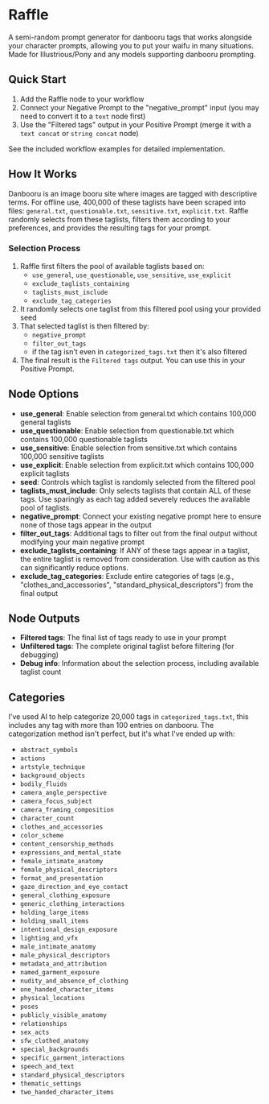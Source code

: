 # Raffle

A semi-random prompt generator for danbooru tags that works alongside your character prompts, allowing you to put your waifu in many situations. Made for Illustrious/Pony and any models supporting danbooru prompting.

## Quick Start

1. Add the Raffle node to your workflow
2. Connect your Negative Prompt to the "negative_prompt" input (you may need to convert it to a `text` node first)
3. Use the "Filtered tags" output in your Positive Prompt (merge it with a `text concat` or `string concat` node)

See the included workflow examples for detailed implementation.

## How It Works

Danbooru is an image booru site where images are tagged with descriptive terms. For offline use, 400,000 of these taglists have been scraped into files: `general.txt`, `questionable.txt`, `sensitive.txt`, `explicit.txt`. Raffle randomly selects from these taglists, filters them according to your preferences, and provides the resulting tags for your prompt.

### Selection Process
1. Raffle first filters the pool of available taglists based on:
   - `use_general`, `use_questionable`, `use_sensitive`, `use_explicit`
   - `exclude_taglists_containing`
   - `taglists_must_include`
   - `exclude_tag_categories`
2. It randomly selects one taglist from this filtered pool using your provided seed
3. That selected taglist is then filtered by:
   - `negative_prompt`
   - `filter_out_tags`
   - if the tag isn't even in `categorized_tags.txt` then it's also filtered
4. The final result is the `Filtered tags` output. You can use this in your Positive Prompt.

## Node Options
- **use_general**: Enable selection from general.txt which contains 100,000 general taglists
- **use_questionable**: Enable selection from questionable.txt which contains 100,000 questionable taglists
- **use_sensitive**: Enable selection from sensitive.txt which contains 100,000 sensitive taglists
- **use_explicit**: Enable selection from explicit.txt which contains 100,000 explicit taglists
- **seed**: Controls which taglist is randomly selected from the filtered pool
- **taglists_must_include**: Only selects taglists that contain ALL of these tags. Use sparingly as each tag added severely reduces the available pool of taglists.
- **negative_prompt**: Connect your existing negative prompt here to ensure none of those tags appear in the output
- **filter_out_tags**: Additional tags to filter out from the final output without modifying your main negative prompt
- **exclude_taglists_containing**: If ANY of these tags appear in a taglist, the entire taglist is removed from consideration. Use with caution as this can significantly reduce options.
- **exclude_tag_categories**: Exclude entire categories of tags (e.g., "clothes_and_accessories", "standard_physical_descriptors") from the final output

## Node Outputs
- **Filtered tags**: The final list of tags ready to use in your prompt
- **Unfiltered tags**: The complete original taglist before filtering (for debugging)
- **Debug info**: Information about the selection process, including available taglist count

## Categories

I've used AI to help categorize 20,000 tags in `categorized_tags.txt`, this includes any tag with more than 100 entries on danbooru. The categorization method isn't perfect, but it's what I've ended up with:

- `abstract_symbols`
- `actions`
- `artstyle_technique`
- `background_objects`
- `bodily_fluids`
- `camera_angle_perspective`
- `camera_focus_subject`
- `camera_framing_composition`
- `character_count`
- `clothes_and_accessories`
- `color_scheme`
- `content_censorship_methods`
- `expressions_and_mental_state`
- `female_intimate_anatomy`
- `female_physical_descriptors`
- `format_and_presentation`
- `gaze_direction_and_eye_contact`
- `general_clothing_exposure`
- `generic_clothing_interactions`
- `holding_large_items`
- `holding_small_items`
- `intentional_design_exposure`
- `lighting_and_vfx`
- `male_intimate_anatomy`
- `male_physical_descriptors`
- `metadata_and_attribution`
- `named_garment_exposure`
- `nudity_and_absence_of_clothing`
- `one_handed_character_items`
- `physical_locations`
- `poses`
- `publicly_visible_anatomy`
- `relationships`
- `sex_acts`
- `sfw_clothed_anatomy`
- `special_backgrounds`
- `specific_garment_interactions`
- `speech_and_text`
- `standard_physical_descriptors`
- `thematic_settings`
- `two_handed_character_items`